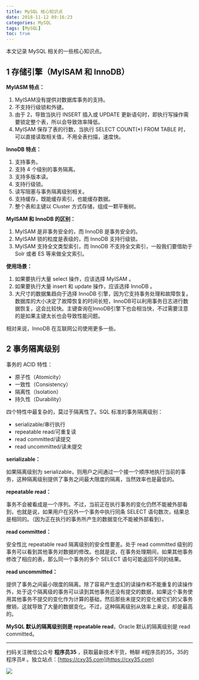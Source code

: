 ```yaml
---
title: MySQL 核心知识点
date: 2018-11-12 09:16:23
categories: MySQL
tags: [MySQL]
toc: true
---
```

本文记录 MySQL 相关的一些核心知识点。
<!-- more -->

## 1 存储引擎（MyISAM 和 InnoDB）

**MyIASM 特点：** 

1. MyISAM没有提供对数据库事务的支持。
2. 不支持行级锁和外键。
3. 由于 2，导致当执行 INSERT 插入或 UPDATE 更新语句时，即执行写操作需要锁定整个表，所以会导致效率降低。
4. MyISAM 保存了表的行数，当执行 SELECT COUNT(*) FROM TABLE 时，可以直接读取相关值，不用全表扫描，速度快。

**InnoDB 特点：** 

1. 支持事务。
2. 支持 4 个级别的事务隔离。
3. 支持多版本读。
4. 支持行级锁。
5. 读写阻塞与事务隔离级别相关。
6. 支持缓存，既能缓存索引，也能缓存数据。
7. 整个表和主键以 Cluster 方式存储，组成一颗平衡树。

**MyISAM 和 InnoDB 的区别：**

1. MyISAM 是非事务安全的，而 InnoDB 是事务安全的。
2. MyISAM 锁的粒度是表级的，而 InnoDB 支持行级锁。
3. MyISAM 支持全文类型索引，而 InnoDB 不支持全文索引，一般我们要借助于 Solr 或者 ES 等来做全文索引。

**使用场景：**

1. 如果要执行大量 select 操作，应该选择 MyISAM 。
2. 如果要执行大量 insert 和 update 操作，应该选择 InnoDB 。
3. 大尺寸的数据集趋向于选择 InnoDB 引擎，因为它支持事务处理和故障恢复。数据库的大小决定了故障恢复的时间长短，InnoDB可以利用事务日志进行数据恢复，这会比较快。主键查询在InnoDB引擎下也会相当快，不过需要注意的是如果主键太长也会导致性能问题。

相对来说，InnoDB 在互联网公司使用更多一些。

## 2 事务隔离级别

事务的 ACID 特性：

- 原子性（Atomicity）
- 一致性（Consistency）
- 隔离性（Isolation）
- 持久性（Durability）

四个特性中最复杂的，莫过于隔离性了。SQL 标准的事务隔离级别：

- serializable/串行执行
- repeatable read/可重复读
- read committed/读提交
- read uncommitted/读未提交

**serializable：**

如果隔离级别为 serializable，则用户之间通过一个接一个顺序地执行当前的事务，这种隔离级别提供了事务之间最大限度的隔离，当然效率也是最低的。

**repeatable read：**

事务不会被看成是一个序列。不过，当前正在执行事务的变化仍然不能被外部看到，也就是说，如果用户在另外一个事务中执行同条 SELECT 语句数次，结果总是相同的。（因为正在执行的事务所产生的数据变化不能被外部看到）。

**read committed：**

安全性比 repeatable read 隔离级别的安全性要差。处于 read committed 级别的事务可以看到其他事务对数据的修改。也就是说，在事务处理期间，如果其他事务修改了相应的表，那么同一个事务的多个 SELECT 语句可能返回不同的结果。

**read uncommitted：**

提供了事务之间最小限度的隔离。除了容易产生虚幻的读操作和不能重复的读操作外，处于这个隔离级的事务可以读到其他事务还没有提交的数据，如果这个事务使用其他事务不提交的变化作为计算的基础，然后那些未提交的变化被它们的父事务撤销，这就导致了大量的数据变化。不过，这种隔离级别从效率上来说，却是最高的。

**MySQL 默认的隔离级别则是 repeatable read**，Oracle 默认的隔离级别是 read committed。


---

扫码关注微信公众号 **程序员35** ，获取最新技术干货，畅聊 #程序员的35，35的程序员# 。独立站点：[https://cxy35.com](https://cxy35.com)

![](https://oscimg.oschina.net/oscnet/up-285838b9c516db5bb1ba760f292f2346078.JPEG)